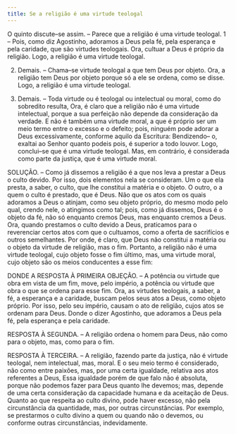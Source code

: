 ```yaml
---
title: Se a religião é uma virtude teologal
---
```


O quinto discute–se assim. – Parece que a religião é uma virtude teologal.  1 – Pois, como diz Agostinho, adoramos a Deus pela fé, pela esperança e pela caridade, que são virtudes teologais. Ora, cultuar a Deus é próprio da religião. Logo, a religião é uma virtude teologal.  

2. Demais. – Chama–se virtude teologal a que tem Deus por objeto. Ora, a religião tem Deus por objeto porque só a ele se ordena, como se disse. Logo, a religião é uma virtude teologal.  

3. Demais. – Toda virtude ou é teologal ou intelectual ou moral, como do sobredito resulta, Ora, é claro que a religião não é uma virtude intelectual, porque a sua perfeição não depende da consideração da verdade. E não é também uma virtude moral, a que é próprio ser um meio termo entre o excesso e o defeito; pois, ninguém pode adorar a Deus excessivamente, conforme aquilo da Escritura: Bendizendo– o, exaltai ao Senhor quanto podeis pois, é superior a todo louvor. Logo, conclui–se que é uma virtude teologal.  Mas, em contrário, é considerada como parte da justiça, que é uma virtude moral.  

SOLUÇÃO. – Como já dissemos a religião é a que nos leva a prestar a Deus o culto devido. Por isso, dois elementos nela se consideram. Um o que ela presta, a saber, o culto, que lhe constitui a matéria e o objeto. O outro, o a quem o culto é prestado, que é Deus. Não que os atos com os quais adoramos a Deus o atinjam, como seu objeto próprio, do mesmo modo pelo qual, crendo nele, o atingimos como tal; pois, como já dissemos, Deus é o objeto da fé, não só enquanto cremos Deus, mas enquanto cremos a Deus. Ora, quando prestamos o culto devido a Deus, praticamos para o reverenciar certos atos com que o cultuamos, como a oferta de sacrifícios e outros semelhantes. Por onde, é claro, que Deus não constitui a matéria ou o objeto da virtude de religião, mas o fim. Portanto, a religião não é uma virtude teologal, cujo objeto fosse o fim último, mas, uma virtude moral, cujo objeto são os meios conducentes a esse fim:  

DONDE A RESPOSTA À PRIMEIRA OBJEÇÃO. – A potência ou virtude que obra em vista de um fim, move, pelo império, a potência ou virtude que obra o que se ordena para esse fim. Ora, as virtudes teologais, a saber, a fé, a esperança e a caridade, buscam pelos seus atos a Deus, como objeto próprio. Por isso, pelo seu império, causam o ato de religião, cujos atos se ordenam para Deus. Donde o dizer Agostinho, que adoramos a Deus pela fé, pela esperança e pela caridade.  

RESPOSTA À SEGUNDA. – A religião ordena o homem para Deus, não como para o objeto, mas, como para o fim.  

RESPOSTA À TERCEIRA. – A religião, fazendo parte da justiça, não é virtude teologal, nem intelectual, mas, moral. E o seu meio termo é considerado, não como entre paixões, mas, por uma certa igualdade, relativa aos atos referentes a Deus, Essa igualdade porém de que falo não é absoluta, porque não podemos fazer para Deus quanto lhe devemos; mas, depende de uma certa consideração da capacidade humana e da aceitação de Deus. Quanto ao que respeita ao culto divino, pode haver excesso, não pela circunstância da quantidade, mas, por outras circunstâncias. Por exemplo, se prestarmos o culto divino a quem ou quando não o devemos, ou conforme outras circunstâncias, indevidamente.